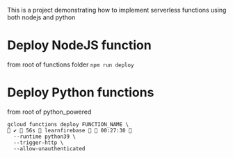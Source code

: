This is a project demonstrating how to implement serverless functions using both nodejs and python

# Deploy NodeJS function
from root of functions folder ```npm run deploy```

# Deploy Python functions
from root of python_powered 
```commandline
gcloud functions deploy FUNCTION_NAME \                                                                  ✔  56s  learnfirebase   00:27:30 
  --runtime python39 \
  --trigger-http \
  --allow-unauthenticated
```